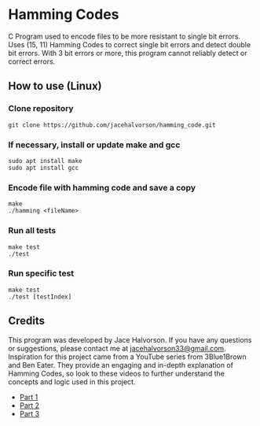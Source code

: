 # Hamming Codes

C Program used to encode files to be more resistant to single bit errors. Uses (15, 11) Hamming Codes to correct single bit errors and detect double bit errors. With 3 bit errors or more, this program cannot reliably detect or correct errors.

## How to use (Linux)
### Clone repository
```
git clone https://github.com/jacehalvorson/hamming_code.git
```
### If necessary, install or update make and gcc
```
sudo apt install make
sudo apt install gcc
```

### Encode file with hamming code and save a copy
```
make
./hamming <fileName>
```
### Run all tests
```
make test
./test
```
### Run specific test
```
make test
./test [testIndex]
```

## Credits
This program was developed by Jace Halvorson. If you have any questions or suggestions, please contact me at jacehalvorson33@gmail.com. Inspiration for this project came from a YouTube series from 3Blue1Brown and Ben Eater. They provide an engaging and in-depth explanation of Hamming Codes, so look to these videos to further understand the concepts and logic used in this project.

- [Part 1](https://www.youtube.com/watch?v=X8jsijhllIA)
- [Part 2](https://www.youtube.com/watch?v=b3NxrZOu_CE&t=0s)
- [Part 3](https://www.youtube.com/watch?v=h0jloehRKas&t=64s)